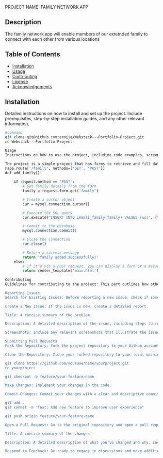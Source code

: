 PROJECT NAME: FAMILY NETWORK APP

## Description
The family network app will enable members of our extetnded family to connect with each other from various locations

## Table of Contents
- [Installation](#installation)
- [Usage](#usage)
- [Contributing](#contributing)
- [License](#license)
- [Acknowledgements](#acknowledgements)

## Installation
Detailed instructions on how to install and set up the project. Include prerequisites, step-by-step installation guides, and any other relevant information.
```bash
#command
git clone git@github.com:eroija/Webstack---Portfolio-Project.git
cd Webstack---Portfolio-Project

Usage 
Instructions on how to use the project, including code examples, screenshots, and any other relevant details.

The project is a simple project that has forms to retrieve and fill data. What a person needs to do is to load the forms and enter informations. S o the app will either send information to the database or retrieve information from the database. For example this route in my app.py file stores data to MySQL database:-
@app.route('/family', methods=['GET', 'POST'])
def add_family():
    
    if request.method == 'POST':
        # Get family details from the form
        family = request.form.get('family')

        # Create a cursor object
        cur = mysql.connection.cursor()

        # Execute the SQL query
        cur.execute("INSERT INTO imamai_family(family) VALUES (%s)", (family,))

        # Commit to the database
        mysql.connection.commit()

        # Close the connection
        cur.close()

        # Return a success message
        return 'family added successfully!'
    else:
        # If it's not a POST request, you can display a form or a message
        return render_template('main.html')
    
Contributing
Guidelines for contributing to the project: This part outlines how others can get involved and contribute to your project. It's essential for creating a collaborative environment and ensuring consistency.

Reporting Issues
Search for Existing Issues: Before reporting a new issue, check if someone else has already reported it to avoid duplicates.

Create a New Issue: If the issue is new, create a detailed report.

Title: A concise summary of the problem.

Description: A detailed description of the issue, including steps to reproduce it, expected behavior, and actual behavior.

Screenshots: Include any relevant screenshots that illustrate the issue.

Submitting Pull Requests
Fork the Repository: Fork the project repository to your GitHub account.

Clone the Repository: Clone your forked repository to your local machine.

git clone https://github.com/yourusername/yourproject.git
cd yourproject

git checkout -b feature/your-feature-name

Make Changes: Implement your changes in the code.

Commit Changes: Commit your changes with a clear and descriptive commit message.

git add .
git commit -m "feat: Add new feature to improve user experience"

git push origin feature/your-feature-name

Open a Pull Request: Go to the original repository and open a pull request from your forked repository.

Title: A concise summary of the changes.

Description: A detailed description of what you’ve changed and why, including any relevant links or issues.

Respond to Feedback: Be ready to engage in discussions and make additional changes based on feedback from the project maintainers.
